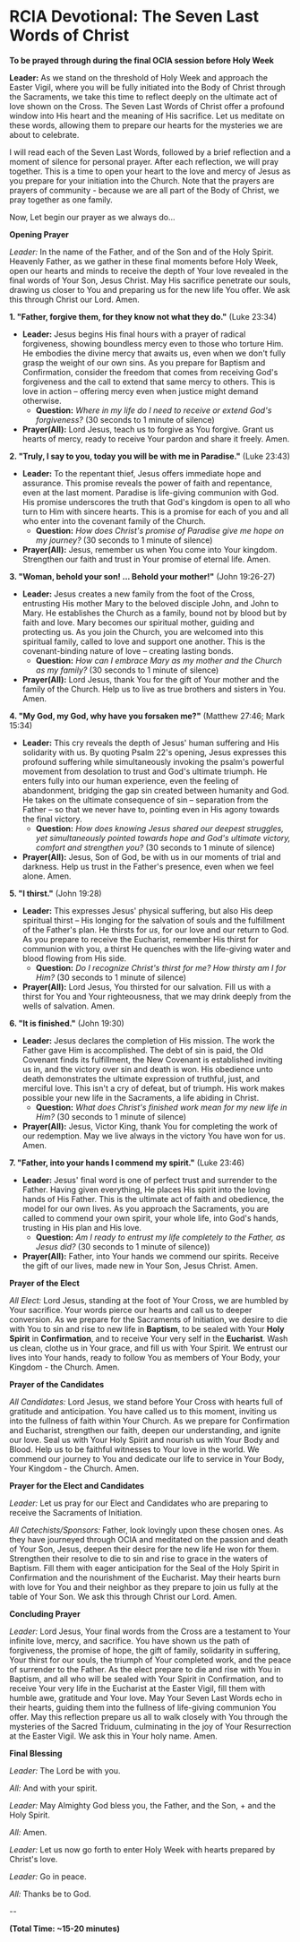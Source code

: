 # RCIA Devotional: The Seven Last Words of Christ

**To be prayed through during the final OCIA session before Holy Week**

**Leader:** As we stand on the threshold of Holy Week and approach the Easter Vigil, where you will be fully initiated into the Body of Christ through the Sacraments, we take this time to reflect deeply on the ultimate act of love shown on the Cross. The Seven Last Words of Christ offer a profound window into His heart and the meaning of His sacrifice. Let us meditate on these words, allowing them to prepare our hearts for the mysteries we are about to celebrate.

I will read each of the Seven Last Words, followed by a brief reflection and a moment of silence for personal prayer. After each reflection, we will pray together. This is a time to open your heart to the love and mercy of Jesus as you prepare for your initiation into the Church. Note that the prayers are prayers of community - because we are all part of the Body of Christ, we pray together as one family.

Now, Let begin our prayer as we always do...

**Opening Prayer**

_Leader:_ In the name of the Father, and of the Son and of the Holy Spirit. Heavenly Father, as we gather in these final moments before Holy Week, open our hearts and minds to receive the depth of Your love revealed in the final words of Your Son, Jesus Christ. May His sacrifice penetrate our souls, drawing us closer to You and preparing us for the new life You offer. We ask this through Christ our Lord. Amen.

**1\. "Father, forgive them, for they know not what they do."** (Luke 23:34)

*   **Leader:** Jesus begins His final hours with a prayer of radical forgiveness, showing boundless mercy even to those who torture Him. He embodies the divine mercy that awaits us, even when we don't fully grasp the weight of our own sins. As you prepare for Baptism and Confirmation, consider the freedom that comes from receiving God's forgiveness and the call to extend that same mercy to others. This is love in action – offering mercy even when justice might demand otherwise.
    *   **Question:** _Where in my life do I need to receive or extend God's forgiveness?_ (30 seconds to 1 minute of silence)
*   **Prayer(All):** Lord Jesus, teach us to forgive as You forgive. Grant us hearts of mercy, ready to receive Your pardon and share it freely. Amen.

**2\. "Truly, I say to you, today you will be with me in Paradise."** (Luke 23:43)

*   **Leader:** To the repentant thief, Jesus offers immediate hope and assurance. This promise reveals the power of faith and repentance, even at the last moment. Paradise is life-giving communion with God. His promise underscores the truth that God's kingdom is open to all who turn to Him with sincere hearts. This is a promise for each of you and all who enter into the covenant family of the Church.
    *   **Question:** _How does Christ's promise of Paradise give me hope on my journey?_ (30 seconds to 1 minute of silence)
*   **Prayer(All):** Jesus, remember us when You come into Your kingdom. Strengthen our faith and trust in Your promise of eternal life. Amen.

**3\. "Woman, behold your son! ... Behold your mother!"** (John 19:26-27)

*   **Leader:** Jesus creates a new family from the foot of the Cross, entrusting His mother Mary to the beloved disciple John, and John to Mary. He establishes the Church as a family, bound not by blood but by faith and love. Mary becomes our spiritual mother, guiding and protecting us. As you join the Church, you are welcomed into this spiritual family, called to love and support one another. This is the covenant-binding nature of love – creating lasting bonds.
    *   **Question:** _How can I embrace Mary as my mother and the Church as my family?_ (30 seconds to 1 minute of silence)
*   **Prayer(All):** Lord Jesus, thank You for the gift of Your mother and the family of the Church. Help us to live as true brothers and sisters in You. Amen.

**4\. "My God, my God, why have you forsaken me?"** (Matthew 27:46; Mark 15:34)

*   **Leader:** This cry reveals the depth of Jesus' human suffering and His solidarity with us. By quoting Psalm 22's opening, Jesus expresses this profound suffering while simultaneously invoking the psalm's powerful movement from desolation to trust and God's ultimate triumph. He enters fully into our human experience, even the feeling of abandonment, bridging the gap sin created between humanity and God. He takes on the ultimate consequence of sin – separation from the Father – so that we never have to, pointing even in His agony towards the final victory.
    *   **Question:** _How does knowing Jesus shared our deepest struggles, yet simultaneously pointed towards hope and God's ultimate victory, comfort and strengthen you?_ (30 seconds to 1 minute of silence)
*   **Prayer(All):** Jesus, Son of God, be with us in our moments of trial and darkness. Help us trust in the Father's presence, even when we feel alone. Amen.

**5\. "I thirst."** (John 19:28)

*   **Leader:** This expresses Jesus' physical suffering, but also His deep spiritual thirst – His longing for the salvation of souls and the fulfillment of the Father's plan. He thirsts for _us_, for our love and our return to God. As you prepare to receive the Eucharist, remember His thirst for communion with you, a thirst He quenches with the life-giving water and blood flowing from His side.
    *   **Question:** _Do I recognize Christ's thirst for me? How thirsty am I for Him?_ (30 seconds to 1 minute of silence)
*   **Prayer(All):** Lord Jesus, You thirsted for our salvation. Fill us with a thirst for You and Your righteousness, that we may drink deeply from the wells of salvation. Amen.

**6\. "It is finished."** (John 19:30)

*   **Leader:** Jesus declares the completion of His mission. The work the Father gave Him is accomplished. The debt of sin is paid, the Old Covenant finds its fulfillment, the New Covenant is established inviting us in, and the victory over sin and death is won. His obedience unto death demonstrates the ultimate expression of truthful, just, and merciful love. This isn't a cry of defeat, but of triumph. His work makes possible your new life in the Sacraments, a life abiding in Christ.
    *   **Question:** _What does Christ's finished work mean for my new life in Him?_ (30 seconds to 1 minute of silence)
*   **Prayer(All):** Jesus, Victor King, thank You for completing the work of our redemption. May we live always in the victory You have won for us. Amen.

**7\. "Father, into your hands I commend my spirit."** (Luke 23:46)

*   **Leader:** Jesus' final word is one of perfect trust and surrender to the Father. Having given everything, He places His spirit into the loving hands of His Father. This is the ultimate act of faith and obedience, the model for our own lives. As you approach the Sacraments, you are called to commend your own spirit, your whole life, into God's hands, trusting in His plan and His love.
    *   **Question:** _Am I ready to entrust my life completely to the Father, as Jesus did?_ (30 seconds to 1 minute of silence))
*   **Prayer(All):** Father, into Your hands we commend our spirits. Receive the gift of our lives, made new in Your Son, Jesus Christ. Amen.

**Prayer of the Elect**

_All Elect:_ Lord Jesus, standing at the foot of Your Cross, we are humbled by Your sacrifice. Your words pierce our hearts and call us to deeper conversion. As we prepare for the Sacraments of Initiation, we desire to die with You to sin and rise to new life in **Baptism**, to be sealed with Your **Holy Spirit** in **Confirmation**, and to receive Your very self in the **Eucharist**. Wash us clean, clothe us in Your grace, and fill us with Your Spirit. We entrust our lives into Your hands, ready to follow You as members of Your Body, your Kingdom - the Church. Amen.

**Prayer of the Candidates**

_All Candidates:_ Lord Jesus, we stand before Your Cross with hearts full of gratitude and anticipation. You have called us to this moment, inviting us into the fullness of faith within Your Church. As we prepare for Confirmation and Eucharist, strengthen our faith, deepen our understanding, and ignite our love. Seal us with Your Holy Spirit and nourish us with Your Body and Blood. Help us to be faithful witnesses to Your love in the world. We commend our journey to You and dedicate our life to service in Your Body, Your Kingdom - the Church. Amen.

**Prayer for the Elect and Candidates**

_Leader:_ Let us pray for our Elect and Candidates who are preparing to receive the Sacraments of Initiation.

_All Catechists/Sponsors:_ Father, look lovingly upon these chosen ones. As they have journeyed through OCIA and meditated on the passion and death of Your Son, Jesus, deepen their desire for the new life He won for them. Strengthen their resolve to die to sin and rise to grace in the waters of Baptism. Fill them with eager anticipation for the Seal of the Holy Spirit in Confirmation and the nourishment of the Eucharist. May their hearts burn with love for You and their neighbor as they prepare to join us fully at the table of Your Son. We ask this through Christ our Lord. Amen.

**Concluding Prayer**

_Leader:_ Lord Jesus, Your final words from the Cross are a testament to Your infinite love, mercy, and sacrifice. You have shown us the path of forgiveness, the promise of hope, the gift of family, solidarity in suffering, Your thirst for our souls, the triumph of Your completed work, and the peace of surrender to the Father. As the elect prepare to die and rise with You in Baptism, and all who will be sealed with Your Spirit in Confirmation, and to receive Your very life in the Eucharist at the Easter Vigil, fill them with humble awe, gratitude and Your love. May Your Seven Last Words echo in their hearts, guiding them into the fullness of life-giving communion You offer. May this reflection prepare us all to walk closely with You through the mysteries of the Sacred Triduum, culminating in the joy of Your Resurrection at the Easter Vigil. We ask this in Your holy name. Amen.

**Final Blessing**

_Leader:_ The Lord be with you.

_All:_ And with your spirit.

_Leader:_ May Almighty God bless you, the Father, and the Son, + and the Holy Spirit.

_All:_ Amen.

_Leader:_ Let us now go forth to enter Holy Week with hearts prepared by Christ's love.

_Leader:_ Go in peace.

_All:_ Thanks be to God.

\--

**(Total Time: ~15-20 minutes)**
